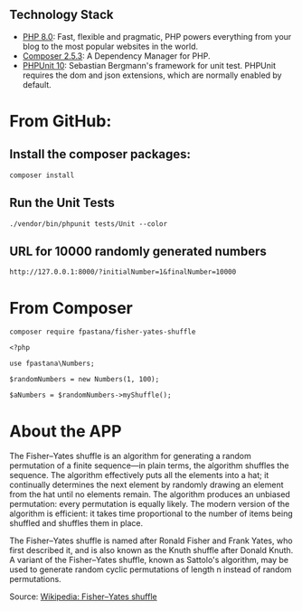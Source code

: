 ## Technology Stack

- [PHP 8.0](https://php.net): Fast, flexible and pragmatic, PHP powers everything from your blog to the most popular websites in the world.
- [Composer 2.5.3](https://getcomposer.org): A Dependency Manager for PHP.
- [PHPUnit 10](https://docs.phpunit.de/en/10.0/): Sebastian Bergmann's framework for unit test. PHPUnit requires the dom and json extensions, which are normally enabled by default.

# From GitHub:

##  Install the composer packages:

```
composer install
```

## Run the Unit Tests
```
./vendor/bin/phpunit tests/Unit --color
```

## URL for 10000 randomly generated numbers
```
http://127.0.0.1:8000/?initialNumber=1&finalNumber=10000
```

# From Composer

```
composer require fpastana/fisher-yates-shuffle
```

```php:
<?php 

use fpastana\Numbers;

$randomNumbers = new Numbers(1, 100);

$aNumbers = $randomNumbers->myShuffle();
```

# About the APP

The Fisher–Yates shuffle is an algorithm for generating a random permutation of a finite sequence—in plain terms, the algorithm shuffles the sequence. The algorithm effectively puts all the elements into a hat; it continually determines the next element by randomly drawing an element from the hat until no elements remain. The algorithm produces an unbiased permutation: every permutation is equally likely. The modern version of the algorithm is efficient: it takes time proportional to the number of items being shuffled and shuffles them in place.

The Fisher–Yates shuffle is named after Ronald Fisher and Frank Yates, who first described it, and is also known as the Knuth shuffle after Donald Knuth. A variant of the Fisher–Yates shuffle, known as Sattolo's algorithm, may be used to generate random cyclic permutations of length n instead of random permutations.

Source: [Wikipedia: Fisher–Yates shuffle](https://en.wikipedia.org/wiki/Fisher%E2%80%93Yates_shuffle)
